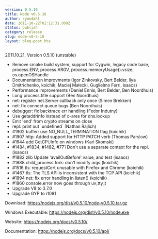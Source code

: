 ```yaml
---
version: 0.5.10
title: Node v0.5.10
author: ryandahl
date: 2011-10-22T02:12:31.000Z
status: publish
category: release
slug: node-v0-5-10
layout: blog-post.hbs
---
```


2011.10.21, Version 0.5.10 (unstable)
<ul><li>Remove cmake build system, support for Cygwin, legacy code base, process.ENV, process.ARGV, process.memoryUsage().vsize, os.openOSHandle</li>
<li>Documentation improvments (Igor Zinkovsky, Bert Belder, Ilya Dmitrichenko, koichik, Maciej Małecki, Guglielmo Ferri, isaacs)</li>
<li>Performance improvements (Daniel Ennis, Bert Belder, Ben Noordhuis) </li>
<li>Long process.title support (Ben Noordhuis)</li>
<li>net: register net.Server callback only once (Simen Brekken)</li>
<li>net: fix connect queue bugs (Ben Noordhuis)</li>
<li>debugger: fix backtrace err handling (Fedor Indutny)</li>
<li>Use getaddrinfo instead of c-ares for dns.lookup</li>
<li>Emit 'end' from crypto streams on close</li>
<li>repl: print out `undefined` (Nathan Rajlich)</li>
<li>#1902 buffer: use NO_NULL_TERMINATION flag (koichik)</li>
<li>#1907 http: Added support for HTTP PATCH verb (Thomas Parslow)</li>
<li>#1644 add GetCPUInfo on windows (Karl Skomski)</li>
<li>#1484, #1834, #1482, #771 Don't use a separate context for the repl.  (isaacs)</li>
<li>#1882 zlib Update 'availOutBefore' value, and test (isaacs)</li>
<li>#1888 child_process.fork: don't modify args (koichik)</li>
<li>#1516 tls: requestCert unusable with Firefox and Chrome (koichik)</li>
<li>#1467 tls: The TLS API is inconsistent with the TCP API (koichik)</li>
<li>#1894 net: fix error handling in listen() (koichik)</li>
<li>#1860 console.error now goes through uv_tty_t</li>
<li>Upgrade V8 to 3.7.0</li>
<li>Upgrade GYP to r1081</li></ul>



Download: <a href="https://nodejs.org/dist/v0.5.10/node-v0.5.10.tar.gz">https://nodejs.org/dist/v0.5.10/node-v0.5.10.tar.gz</a>

Windows Executable: <a href="https://nodejs.org/dist/v0.5.10/node.exe">https://nodejs.org/dist/v0.5.10/node.exe</a>

Website: <a href="https://nodejs.org/docs/v0.5.10/">https://nodejs.org/docs/v0.5.10/</a>

Documentation: <a href="https://nodejs.org/docs/v0.5.10/api/">https://nodejs.org/docs/v0.5.10/api/</a>

